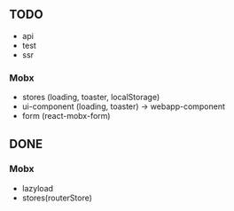 ## TODO

* api
* test
* ssr

### Mobx

* stores (loading, toaster, localStorage)
* ui-component (loading, toaster) -> webapp-component
* form (react-mobx-form)

## DONE

### Mobx

* lazyload
* stores(routerStore)

